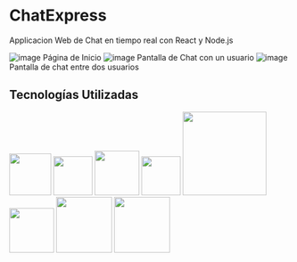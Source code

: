 # ChatExpress
Applicacion Web de Chat en tiempo real con React y Node.js

![image](https://github.com/eliascando/eliascando/assets/75767835/0f3edb51-4ce6-46f2-b998-48b5bbfa163b)
Página de Inicio
![image](https://github.com/eliascando/eliascando/assets/75767835/a61d7f50-b846-4739-a3d9-d852df9313d1)
Pantalla de Chat con un usuario
![image](https://github.com/eliascando/eliascando/assets/75767835/b1815e4a-d83a-4ff0-9631-9d266dd5642b)
Pantalla de chat entre dos usuarios
## Tecnologías Utilizadas  
<img src="https://github.com/eliascando/eliascando/assets/75767835/7d7766a2-3680-4dd8-a3df-9d6fb933a684" alter="react" width="75px">
<img src="https://github.com/eliascando/eliascando/assets/75767835/d22a9204-4e7e-4bf8-81f3-e4d52c8e2e57" alter="nodejs" width="70px">
<img src="https://github.com/eliascando/eliascando/assets/75767835/f82bb3e1-315a-495e-9394-9dc9d1d59010" alter="c#" width="80px">
<img src="https://github.com/eliascando/eliascando/assets/75767835/e1db3654-ee6a-48c3-9e58-d7eea5daf53c" alter="gh" width="70px">
<img src="https://github.com/eliascando/eliascando/assets/75767835/c1634d4b-6c9e-4afd-8f0f-6f0e46a86f1c" alter="vercel" width="150px"> 
<img src="https://github.com/eliascando/eliascando/assets/75767835/2dea7b73-d136-4088-a988-bd89ad5697fc" alter="mssql" width="80px">
<img src="https://github.com/eliascando/eliascando/assets/75767835/cc4b42c6-64e9-49e0-91de-aa34dc0ab4a3" alter="logo" width="100px">
<img src="https://github.com/eliascando/eliascando/assets/75767835/e4946c81-8b5b-4479-99ad-37f6f06b908d" alter="logo" width="100px">  
